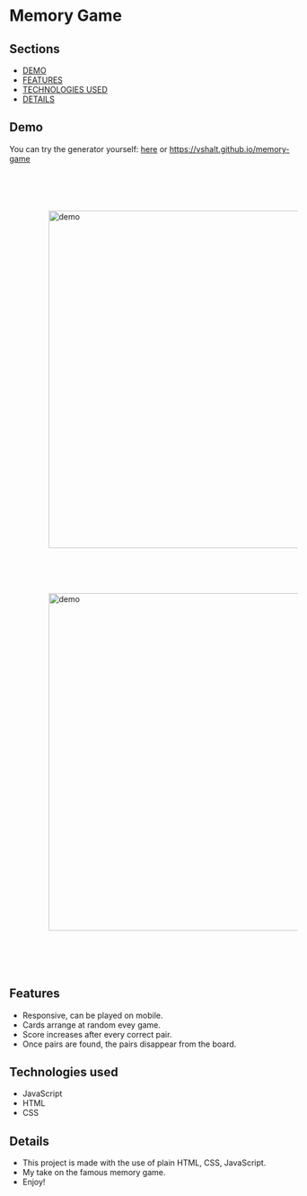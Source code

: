 # Memory Game

## Sections
 - [DEMO](#demo)
 - [FEATURES](#features)
 - [TECHNOLOGIES USED](#technologies-used)
 - [DETAILS](#details)

## Demo
You can try the generator yourself: [here](https://vshalt.io/memory-game)  or
https://vshalt.github.io/memory-game
<div style="display: flex;flex-wrap:wrap; padding: 30px;">
<img alt="demo" style="margin: 20px; padding: 20px;width: 600px" src="./img/demo1.png">
<img alt="demo" style="margin: 20px; padding: 20px;width: 600px" src="./img/demo2.png">
</div>

## Features
- Responsive, can be played on mobile.
- Cards arrange at random evey game.
- Score increases after every correct pair.
- Once pairs are found, the pairs disappear from the board.

## Technologies used
- JavaScript
- HTML
- CSS

## Details
* This project is made with the use of plain HTML, CSS, JavaScript.
* My take on the famous memory game.
* Enjoy!
